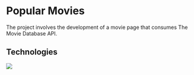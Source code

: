 # Popular Movies
<p>The project involves the development of a movie page that consumes The Movie Database API.</p>

## Technologies
<img src="https://skillicons.dev/icons?i=js,html,css,git" />
